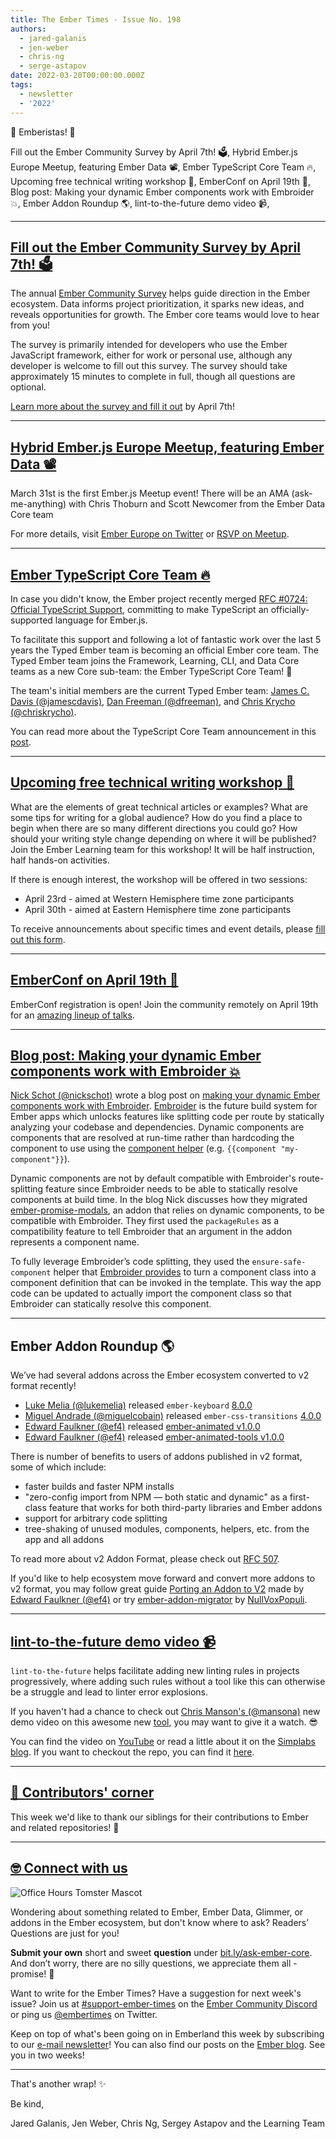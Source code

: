 ```yaml
---
title: The Ember Times - Issue No. 198
authors:
  - jared-galanis
  - jen-weber
  - chris-ng
  - serge-astapov
date: 2022-03-20T00:00:00.000Z
tags:
  - newsletter
  - '2022'
---
```


👋 Emberistas! 🐹

Fill out the Ember Community Survey by April 7th! 🗳,
Hybrid Ember.js Europe Meetup, featuring Ember Data 📽,
Ember TypeScript Core Team 🔥,
Upcoming free technical writing workshop 📝,
EmberConf on April 19th 🐹,
Blog post: Making your dynamic Ember components work with Embroider 💥,
Ember Addon Roundup 🌎,
lint-to-the-future demo video 📹,

---

## [Fill out the Ember Community Survey by April 7th! 🗳](https://emberjs.com/survey/2022/)
  
The annual [Ember Community Survey](https://emberjs.com/survey/2022/) helps guide direction in the Ember ecosystem.
Data informs project prioritization, it sparks new ideas, and reveals opportunities for growth.
The Ember core teams would love to hear from you!
  
The survey is primarily intended for developers who use the Ember JavaScript framework, either for work or personal use, although any developer is welcome to fill out this survey. The survey should take approximately 15 minutes to complete in full, though all questions are optional.
  
[Learn more about the survey and fill it out](https://emberjs.com/survey/2022/) by April 7th!

---

## [Hybrid Ember.js Europe Meetup, featuring Ember Data 📽](https://twitter.com/embereurope)

March 31st is the first Ember.js Meetup event!
There will be an AMA (ask-me-anything) with Chris Thoburn and Scott Newcomer from the Ember Data Core team
  

For more details, visit [Ember Europe on Twitter](https://twitter.com/embereurope)
or [RSVP on Meetup](https://www.meetup.com/de-DE/ember-europe/events/283625821/).

---

## [Ember TypeScript Core Team 🔥](https://blog.emberjs.com/typed-ember-is-now-the-ember-type-script-core-team)

In case you didn't know, the Ember project recently merged [RFC #0724: Official TypeScript Support](https://emberjs.github.io/rfcs/0724-road-to-typescript.html), committing to make TypeScript an officially-supported language for Ember.js.

To facilitate this support and following a lot of fantastic work over the last 5 years the Typed Ember team is becoming an official Ember core team. The Typed Ember team joins the Framework, Learning, CLI, and Data Core teams as a new Core sub-team: the Ember TypeScript Core Team! 🎉

The team's initial members are the current Typed Ember team: [James C. Davis (@jamescdavis)](https://github.com/jamescdavis), [Dan Freeman (@dfreeman)](https://github.com/dfreeman), and [Chris Krycho (@chriskrycho)](https://github.com/chriskrycho).

You can read more about the TypeScript Core Team announcement in this [post](https://blog.emberjs.com/typed-ember-is-now-the-ember-type-script-core-team).

---

## [Upcoming free technical writing workshop 📝](https://forms.gle/AvQFjjrJjozHBr529)

What are the elements of great technical articles or examples? What are some tips for writing for a global audience? How do you find a place to begin when there are so many different directions you could go? How should your writing style change depending on where it will be published? Join the Ember Learning team for this workshop! It will be half instruction, half hands-on activities.
  
If there is enough interest, the workshop will be offered in two sessions:

- April 23rd - aimed at Western Hemisphere time zone participants
- April 30th - aimed at Eastern Hemisphere time zone participants
  
To receive announcements about specific times and event details, please [fill out this form](https://forms.gle/AvQFjjrJjozHBr529).

---

## [EmberConf on April 19th 🐹](https://2022.emberconf.com/)

EmberConf registration is open! Join the community remotely on April 19th for an [amazing lineup of talks](https://2022.emberconf.com/).
  
---

## [Blog post: Making your dynamic Ember components work with Embroider 💥](https://simplabs.com/blog/2022/03/17/dynamic-components-embroider/)

[Nick Schot (@nickschot)](https://github.com/nickschot) wrote a blog post on [making your dynamic Ember components work with Embroider](https://simplabs.com/blog/2022/03/17/dynamic-components-embroider/). [Embroider](https://github.com/embroider-build/embroider) is the future build system for Ember apps which unlocks features like splitting code per route by statically analyzing your codebase and dependencies. Dynamic components are components that are resolved at run-time rather than hardcoding the component to use using the [component helper](https://api.emberjs.com/ember/release/classes/Ember.Templates.helpers/methods/component?anchor=component) (e.g. `{{component "my-component"}}`).

Dynamic components are not by default compatible with Embroider's route-splitting feature since Embroider needs to be able to statically resolve components at build time. In the blog Nick discusses how they migrated [ember-promise-modals](https://github.com/simplabs/ember-promise-modals), an addon that relies on dynamic components, to be compatible with Embroider. They first used the `packageRules` as a compatibility feature to tell Embroider that an argument in the addon represents a component name.

To fully leverage Embroider’s code splitting, they used the `ensure-safe-component` helper that [Embroider provides](https://github.com/embroider-build/embroider/blob/main/REPLACING-COMPONENT-HELPER.md) to turn a component class into a component definition that can be invoked in the template. This way the app code can be updated to actually import the component class so that Embroider can statically resolve this component.

---

## Ember Addon Roundup 🌎

We’ve had several addons across the Ember ecosystem converted to v2 format recently!

- [Luke Melia (@lukemelia)](https://github.com/lukemelia) released `ember-keyboard` [8.0.0](https://github.com/adopted-ember-addons/ember-keyboard/releases/tag/v8.0.0)
- [Miguel Andrade (@miguelcobain)](https://github.com/miguelcobain) released `ember-css-transitions` [4.0.0](https://github.com/peec/ember-css-transitions/releases/tag/v4.0.0)
- [Edward Faulkner (@ef4)](https://github.com/ef4) released [ember-animated v1.0.0](https://github.com/ember-animation/ember-animated/releases/tag/v1.0.0)
- [Edward Faulkner (@ef4)](https://github.com/ef4) released [ember-animated-tools v1.0.0](https://github.com/ember-animation/ember-animated-tools/releases/tag/v1.0.0)

There is number of benefits to users of addons published in v2 format, some of which include:

- faster builds and faster NPM installs
- "zero-config import from NPM — both static and dynamic" as a first-class feature that works for both third-party libraries and Ember addons
- support for arbitrary code splitting
- tree-shaking of unused modules, components, helpers, etc. from the app and all addons

To read more about v2 Addon Format, please check out [RFC 507](https://github.com/emberjs/rfcs/blob/master/text/0507-embroider-v2-package-format.md).

If you'd like to help ecosystem move forward and convert more addons to v2 format, you may follow great guide [Porting an Addon to V2](https://github.com/embroider-build/embroider/blob/main/PORTING-ADDONS-TO-V2.md) made by [Edward Faulkner (@ef4)](https://github.com/ef4) or try [ember-addon-migrator](https://github.com/NullVoxPopuli/ember-addon-migrator) by [NullVoxPopuli](https://github.com/NullVoxPopuli).

---

## [lint-to-the-future demo video 📹](https://twitter.com/real_ate/status/1500839305878642692)

`lint-to-the-future` helps facilitate adding new linting rules in projects progressively, where adding such rules without a tool like this can otherwise be a struggle and lead to linter error explosions.

If you haven't had a chance to check out [Chris Manson's (@mansona)](https://github.com/mansona) new demo video on this awesome new [tool](https://github.com/mansona/lint-to-the-future), you may want to give it a watch. 😎

You can find the video on [YouTube](https://www.youtube.com/watch?v=bsDFXjDKjPc) or read a little about it on the [Simplabs blog](https://simplabs.com/blog/2022/03/07/better-code-with-lint-to-the-future/). If you want to checkout the repo, you can find it [here](https://github.com/mansona/lint-to-the-future).

---

## [👏 Contributors' corner](https://guides.emberjs.com/release/contributing/repositories/)

<p>This week we'd like to thank our siblings for their contributions to Ember and related repositories! 💖</p>

---

## [🤓 Connect with us](https://docs.google.com/forms/d/e/1FAIpQLScqu7Lw_9cIkRtAiXKitgkAo4xX_pV1pdCfMJgIr6Py1V-9Og/viewform)

<div class="blog-row">
  <img class="float-right small transparent padded" alt="Office Hours Tomster Mascot" title="Readers' Questions" src="/images/tomsters/officehours.png" />

  <p>Wondering about something related to Ember, Ember Data, Glimmer, or addons in the Ember ecosystem, but don't know where to ask? Readers’ Questions are just for you!</p>

  <p><strong>Submit your own</strong> short and sweet <strong>question</strong> under <a href="https://bit.ly/ask-ember-core" target="rq">bit.ly/ask-ember-core</a>. And don’t worry, there are no silly questions, we appreciate them all - promise! 🤞</p>

  <p>Want to write for the Ember Times? Have a suggestion for next week's issue? Join us at <a href="https://discordapp.com/channels/480462759797063690/485450546887786506">#support-ember-times</a> on the <a href="https://discord.gg/emberjs">Ember Community Discord</a> or ping us <a href="https://twitter.com/embertimes">@embertimes</a> on Twitter.</p>

  <p>Keep on top of what's been going on in Emberland this week by subscribing to our <a href="https://embertimes.substack.com/">e-mail newsletter</a>! You can also find our posts on the <a href="https://blog.emberjs.com/tag/newsletter">Ember blog</a>. See you in two weeks!</p>
</div>

---

That's another wrap! ✨

Be kind,

Jared Galanis, Jen Weber, Chris Ng, Sergey Astapov and the Learning Team
